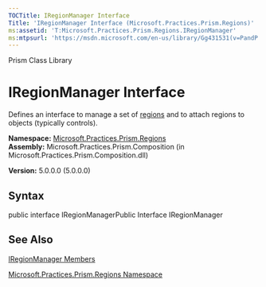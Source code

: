 ```yaml
---
TOCTitle: IRegionManager Interface
Title: 'IRegionManager Interface (Microsoft.Practices.Prism.Regions)'
ms:assetid: 'T:Microsoft.Practices.Prism.Regions.IRegionManager'
ms:mtpsurl: 'https://msdn.microsoft.com/en-us/library/Gg431531(v=PandP.50)'
---
```


Prism Class Library

IRegionManager Interface
========================

Defines an interface to manage a set of [regions](https://msdn.microsoft.com/t:microsoft.practices.prism.regions.iregion) and to attach regions to objects (typically controls).

**Namespace:** [Microsoft.Practices.Prism.Regions](https://msdn.microsoft.com/n:microsoft.practices.prism.regions)
**Assembly:** Microsoft.Practices.Prism.Composition (in Microsoft.Practices.Prism.Composition.dll)

**Version:** 5.0.0.0 (5.0.0.0)

## Syntax


public interface IRegionManagerPublic Interface IRegionManager

See Also
--------


[IRegionManager Members](https://msdn.microsoft.com/allmembers.t:microsoft.practices.prism.regions.iregionmanager)

[Microsoft.Practices.Prism.Regions Namespace](https://msdn.microsoft.com/n:microsoft.practices.prism.regions)
